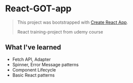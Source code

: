 # React-GOT-app

> This project was bootstrapped with [Create React App](https://github.com/facebook/create-react-app).
>
> React training-project from udemy course

## What I've learned

- Fetch API, Adapter
- Spinner, Error Message patterns
- Component Lifecycle
- Basic React patterns
